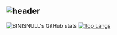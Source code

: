   
![header](https://capsule-render.vercel.app/api?type=waving&color=gradient&customColorList=28&height=280&section=header&text=BINISNULL&fontSize=90&animation=fadeIn&fontAlignY=38&desc=GITHUB%20Profile&descAlignY=51&descAlign=62)
-------
<div aligen=center>
  
![BINISNULL's GitHub stats](https://github-readme-stats.vercel.app/api?username=BINISNULL&theme=onedark&show_icons=true&card_width=450)
[![Top Langs](https://github-readme-stats.vercel.app/api/top-langs/?username=binisnull&layout=compact&theme=onedark&card_width=300)](https://github.com/binisnull/binisnull)

</div>
